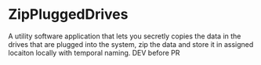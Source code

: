 # ZipPluggedDrives
A utility software application that lets you secretly copies the data in the drives that are plugged into the system, zip the data and store it in assigned locaiton locally with temporal naming.
 DEV before PR
